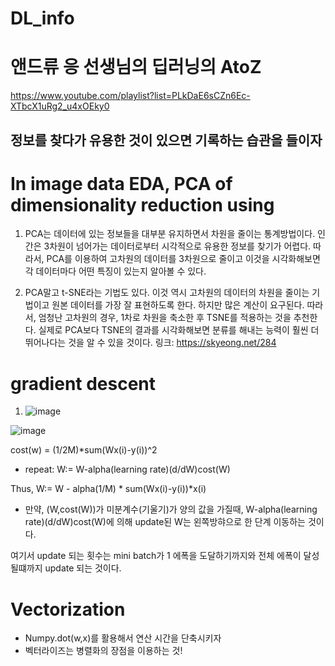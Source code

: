 

# DL_info

# 앤드류 응 선생님의 딥러닝의 AtoZ

https://www.youtube.com/playlist?list=PLkDaE6sCZn6Ec-XTbcX1uRg2_u4xOEky0


## 정보를 찾다가 유용한 것이 있으면 기록하는 습관을 들이자

# In image data EDA, PCA of dimensionality reduction using
 
1. PCA는 데이터에 있는 정보들을 대부분 유지하면서 차원을 줄이는 통계방법이다. 인간은 3차원이 넘어가는 데이터로부터 시각적으로 유용한 정보를 찾기가 어렵다. 따라서, PCA를 이용하여 고차원의 데이터를 3차원으로 줄이고 이것을 시각화해보면 각 데이터마다 어떤 특징이 있는지 알아볼 수 있다.
 
2. PCA말고 t-SNE라는 기법도 있다. 이것 역시 고차원의 데이터의 차원을 줄이는 기법이고 원본 데이터를 가장 잘 표현하도록 한다. 하지만 많은 계산이 요구된다. 따라서, 엄청난 고차원의 경우, 1차로 차원을 축소한 후 TSNE를 적용하는 것을 추천한다. 실제로 PCA보다 TSNE의 결과를 시각화해보면 분류를 해내는 능력이 훨씬 더 뛰어나다는 것을 알 수 있을 것이다.
링크: https://skyeong.net/284


# gradient descent

1. ![image](https://user-images.githubusercontent.com/43164589/110793059-8a8c2b00-82b7-11eb-8ce5-958f24656d01.png)

![image](https://user-images.githubusercontent.com/43164589/110793152-a394dc00-82b7-11eb-9313-2dffdfd11bce.png)

cost(w) = (1/2M)*sum(Wx(i)-y(i))^2

- repeat: W:= W-alpha(learning rate)(d/dW)cost(W)

 Thus, W:= W - alpha(1/M) * sum(Wx(i)-y(i))*x(i)

- 만약, (W,cost(W))가 미분계수(기울기)가 양의 값을 가질때, W-alpha(learning rate)(d/dW)cost(W)에 의해 update된 W는 왼쪽방햐으로 한 단계 이동하는 것이다.

여기서 update 되는 횟수는 mini batch가 1 에폭을 도달하기까지와 전체 에폭이 달성될떄까지 update 되는 것이다.


# Vectorization

- Numpy.dot(w,x)를 활용해서 연산 시간을 단축시키자
- 벡터라이즈는 병렬화의 장점을 이용하는 것!
